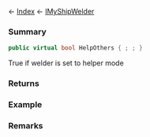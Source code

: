 ← [Index](Api-Index) ← [IMyShipWelder](Sandbox.ModAPI.Ingame.IMyShipWelder)

### Summary

```csharp
public virtual bool HelpOthers { ; ; }
```

True if welder is set to helper mode

### Returns

### Example

### Remarks

